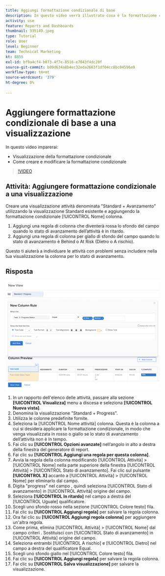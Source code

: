 ```yaml
---
title: Aggiungi formattazione condizionale di base
description: In questo video verrà illustrato cosa è la formattazione condizionale in una visualizzazione e come creare e modificare la formattazione condizionale in [!DNL  Workfront].
activity: use
feature: Reports and Dashboards
thumbnail: 335149.jpeg
type: Tutorial
role: User
level: Beginner
team: Technical Marketing
kt: 8855
exl-id: bf9a4cf4-b073-4f7e-8516-e7843f4dc20f
source-git-commit: b09d634a8b4ec32eda2663f1df04cc8bc04596a9
workflow-type: tm+mt
source-wordcount: '379'
ht-degree: 0%

---
```


# Aggiungere formattazione condizionale di base a una visualizzazione

In questo video imparerai:

* Visualizzazione della formattazione condizionale
* Come creare e modificare la formattazione condizionale

>[!VIDEO](https://video.tv.adobe.com/v/335149/?quality=12)

## Attività: Aggiungere formattazione condizionale a una visualizzazione

Creare una visualizzazione attività denominata &quot;Standard + Avanzamento&quot; utilizzando la visualizzazione Standard esistente e aggiungendo la formattazione condizionale [!UICONTROL Nome] colonna.

1. Aggiungi una regola di colonna che diventerà rossa lo sfondo del campo quando lo stato di avanzamento dell’attività è in ritardo.
1. Aggiungi una regola di colonna per giallo di sfondo del campo quando lo stato di avanzamento è Behind o At Risk (Dietro o A rischio).

Questo ti aiuterà a individuare le attività con problemi senza includere nella tua visualizzazione la colonna per lo stato di avanzamento.

## Risposta

![Immagine della schermata per creare una nuova regola di colonna](assets/conditional-formatting-exercise.png)

1. In un rapporto dell&#39;elenco delle attività, passare alla sezione **[!UICONTROL Visualizza]** menu a discesa e seleziona **[!UICONTROL Nuova vista]**.
1. Denomina la visualizzazione &quot;Standard + Progress&quot;.
1. Utilizza le colonne predefinite fornite.
1. Seleziona la [!UICONTROL Nome attività] colonna. Questa è la colonna a cui si desidera applicare la formattazione condizionale, in modo che venga visualizzata in rosso o giallo se lo stato di avanzamento dell’attività non è In tempo.
1. Fai clic su **[!UICONTROL Opzioni avanzate]** nell’angolo in alto a destra della finestra del generatore di report.
1. Fai clic su **[!UICONTROL Aggiungi una regola per questa colonna]**.
1. Avvia la regola della colonna modificando [!UICONTROL Attività] > [!UICONTROL Nome] nella parte superiore della finestra [!UICONTROL Attività] > [!UICONTROL Stato di avanzamento]. Fai clic sul pulsante **[!UICONTROL X]** accanto a [!UICONTROL Attività] > [!UICONTROL Nome] per eliminarlo dal campo.
1. Digita &quot;progress&quot; nel campo , quindi seleziona [!UICONTROL Stato di avanzamento] in [!UICONTROL Attività] origine del campo.
1. Seleziona **[!UICONTROL In ritardo]** nel campo a destra del [!UICONTROL Uguale] qualificatore.
1. Scegli uno sfondo rosso nella sezione [!UICONTROL Colore testo] fila.
1. Fai clic su **[!UICONTROL Aggiungi regola]** per salvare la regola colonna.
1. Ora fai clic su **[!UICONTROL Aggiungi regola colonna]** per aggiungere un&#39;altra regola.
1. Come prima, elimina [!UICONTROL Attività] > [!UICONTROL Nome] dal campo criteri . Sostituisci con [!UICONTROL Stato di avanzamento] in [!UICONTROL Attività] origine del campo.
1. Seleziona entrambi [!UICONTROL A rischio] e [!UICONTROL Dietro] nel campo a destra del qualificatore Equal.
1. Scegli uno sfondo giallo nel [!UICONTROL Colore testo] fila.
1. Fai clic su **[!UICONTROL Aggiungi regola]** per salvare la regola colonna.
1. Fai clic su **[!UICONTROL Salva visualizzazione]** per salvare la visualizzazione.
